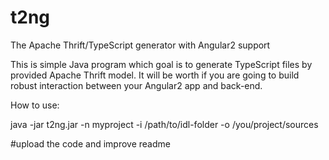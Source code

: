 # t2ng
The Apache Thrift/TypeScript generator with Angular2 support

This is simple Java program which goal is to generate TypeScript files by provided Apache Thrift model.
It will be worth if you are going to build robust interaction between your Angular2 app and back-end.


How to use:

java -jar t2ng.jar -n myproject -i /path/to/idl-folder -o /you/project/sources

#upload the code and improve readme
